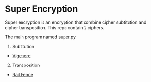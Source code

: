 # Super Encryption
Super encryption is an encryption that combine cipher subtitution and cipher transposition. This repo contain 2 ciphers.

The main program named [super.py](../../blob/main/super.py)

1. Subtitution
- [Vigenere](../../blob/main/vigenere.py)

2. Transposition
- [Rail Fence](../../blob/main/railfence.py)
